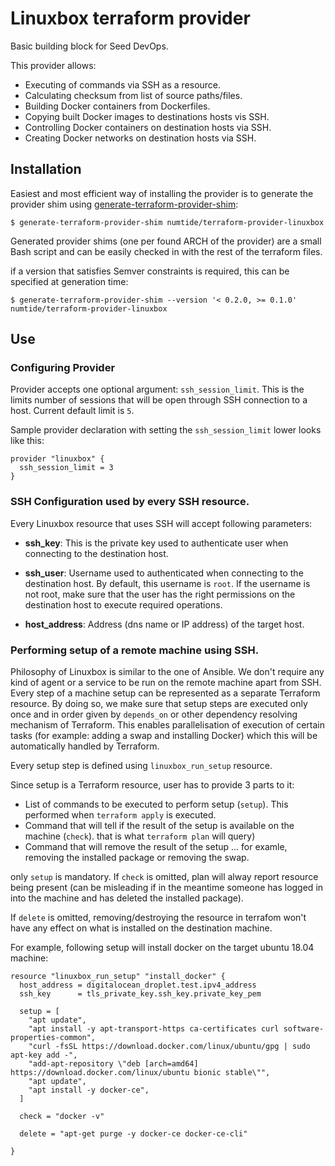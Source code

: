 # Linuxbox terraform provider

Basic building block for Seed DevOps.

This provider allows:
* Executing of commands via SSH as a resource.
* Calculating checksum from list of source paths/files.
* Building Docker containers from Dockerfiles.
* Copying built Docker images to destinations hosts vis SSH.
* Controlling Docker containers on destination hosts via SSH.
* Creating Docker networks on destination hosts via SSH.

## Installation

Easiest and most efficient way of installing the provider is to generate the provider shim using [generate-terraform-provider-shim](https://github.com/numtide/generate-terraform-provider-shim):

```console
$ generate-terraform-provider-shim numtide/terraform-provider-linuxbox
```

Generated provider shims (one per found ARCH of the provider) are a small Bash script and can be easily checked in with the rest of the terraform files.

if a version that satisfies Semver constraints is required, this can be specified at generation time:

```console
$ generate-terraform-provider-shim --version '< 0.2.0, >= 0.1.0' numtide/terraform-provider-linuxbox
```

## Use

### Configuring Provider

Provider accepts one optional argument: `ssh_session_limit`.
This is the limits number of sessions that will be open through SSH connection to a host.
Current default limit is `5`.

Sample provider declaration with setting the `ssh_session_limit` lower looks like this:

```hcl
provider "linuxbox" {
  ssh_session_limit = 3
}
```

### SSH Configuration used by every SSH resource.

Every Linuxbox resource that uses SSH will accept following parameters:

* **ssh_key**: This is the private key used to authenticate user when connecting to the destination host.

* **ssh_user**: Username used to authenticated when connecting to the destination host.
By default, this username is `root`.
If the username is not root, make sure that the user has the right permissions on the destination host to execute required operations.

* **host_address**: Address (dns name or IP address) of the target host.

### Performing setup of a remote machine using SSH.
Philosophy of Linuxbox is similar to the one of Ansible.
We don't require any kind of agent or a service to be run on the remote machine apart from SSH.
Every step of a machine setup can be represented as a separate Terraform resource.
By doing so, we make sure that setup steps are executed only once and in order given
by `depends_on` or other dependency resolving mechanism of Terraform.
This enables parallelisation of execution of certain tasks (for example: adding a swap and installing Docker) which this will be automatically handled by Terraform.

Every setup step is defined using `linuxbox_run_setup` resource.

Since setup is a Terraform resource, user has to provide 3 parts to it:
* List of commands to be executed to perform setup (`setup`). This performed when `terraform apply` is executed.
* Command that will tell if the result of the setup is available on the machine (`check`). that is what `terraform plan` will query)
* Command that will remove the result of the setup ... for examle, removing the installed package or removing the swap.

only `setup` is mandatory.
If `check` is omitted, plan will alway report resource being present (can be misleading if in the meantime someone has logged in into the machine and has deleted the installed package).

If `delete` is omitted, removing/destroying the resource in terrafom won't have any effect on what is installed on the destination machine.

For example, following setup will install docker on the target ubuntu 18.04 machine:

```hcl
resource "linuxbox_run_setup" "install_docker" {
  host_address = digitalocean_droplet.test.ipv4_address
  ssh_key      = tls_private_key.ssh_key.private_key_pem

  setup = [
    "apt update",
    "apt install -y apt-transport-https ca-certificates curl software-properties-common",
    "curl -fsSL https://download.docker.com/linux/ubuntu/gpg | sudo apt-key add -",
    "add-apt-repository \"deb [arch=amd64] https://download.docker.com/linux/ubuntu bionic stable\"",
    "apt update",
    "apt install -y docker-ce",
  ]

  check = "docker -v"

  delete = "apt-get purge -y docker-ce docker-ce-cli"

}
```

